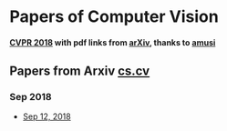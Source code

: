 # Papers of Computer Vision
#### [CVPR 2018](2018/cvpr2018.md) with pdf links from [arXiv](https://arxiv.org), thanks to [amusi](https://github.com/amusi/daily-paper-computer-vision/blob/master/2018/cvpr2018-paper-list.csv)

## Papers from Arxiv [cs.cv](https://arxiv.org/list/cs.CV/recent)
### Sep 2018

- [Sep 12, 2018](2018/201809/Wed,%2012%20Sep%202018.md)